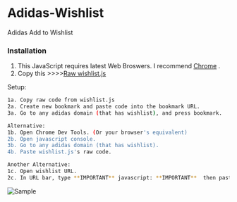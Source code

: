 # Adidas-Wishlist
Adidas Add to Wishlist 


### Installation

1. This JavaScript requires latest Web Broswers. I recommend [Chrome](https://www.google.com/chrome/) .
2. Copy this >>>>[Raw  wishlist.js](https://raw.githubusercontent.com/bopped/Adidas-Wishlist/master/wishlist.js)

Setup:

```sh
1a. Copy raw code from wishlist.js 
2a. Create new bookmark and paste code into the bookmark URL. 
3a. Go to any adidas domain (that has wishlist), and press bookmark. 

Alternative:
1b. Open Chrome Dev Tools. (Or your browser's equivalent) 
2b. Open javascript console. 
3b. Go to any adidas domain (that has wishlist). 
4b. Paste wishlist.js's raw code.

Another Alternative:
1c. Open wishlist URL. 
2c. In URL bar, type **IMPORTANT** javascript: **IMPORTANT**  then paste wishlist.js raw code. 
```

![Sample](https://i.imgur.com/oyrE3se.png)


